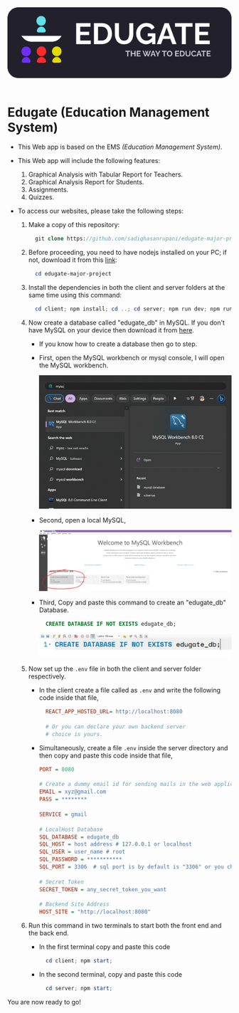 <div align="left"><img src="./client/assets/logo/edugate-logo-white-theme.svg" /></div>
<br />

# Edugate (Education Management System)

- This Web app is based on the EMS _(Education Management System)_.

- This Web app will include the following features:

  1. Graphical Analysis with Tabular Report for Teachers.
  2. Graphical Analysis Report for Students.
  3. Assignments.
  4. Quizzes.

- To access our websites, please take the following steps:

  1. Make a copy of this repository:

      ```php
        git clone https://github.com/sadiqhasanrupani/edugate-major-project.git
      ```

  2. Before proceeding, you need to have nodejs installed on your PC; if not, download it from this [link](https://nodejs.org/en/):

      ```powershell
        cd edugate-major-project
      ```

  3. Install the dependencies in both the client and server folders at the same time using this command:

      ```powershell
        cd client; npm install; cd ..; cd server; npm run dev; npm run build
      ```

  4. Now create a database called "edugate_db" in MySQL. If you don't have MySQL on your device then download it from [here](https://dev.mysql.com/downloads/windows/installer/8.0.html).

      - If you know how to create a database then go to step.
      - First, open the MySQL workbench or mysql console, I will open the MySQL workbench.

          <img src="assets/mysql%20process/mysql%20workbench%20search.png" />
      - Second, open a local MySQL,

          <img src="assets/mysql%20process/open%20local%20instance.png">
      - Third, Copy and paste this command to create an "edugate_db" Database.

          ```sql
            CREATE DATABASE IF NOT EXISTS edugate_db;
          ```

          <img src="assets/mysql%20process/database%20code.png">

  5. Now set up the `.env` file in both the client and server folder respectively.  
      
      - In the client create a file called as `.env` and write the following code inside that file,
        ```ini
          REACT_APP_HOSTED_URL= http://localhost:8080

          # Or you can declare your own backend server 
          # choice is yours.
        ```

      - Simultaneously, create a file `.env` inside the server directory and then copy and paste this code inside that file,
      
        ```ini
        PORT = 8080
        
        # Create a dummy email id for sending mails in the web application
        EMAIL = xyz@gmail.com
        PASS = ********

        SERVICE = gmail

        # LocalHost Database
        SQL_DATABASE = edugate_db 
        SQL_HOST = host address # 127.0.0.1 or localhost
        SQL_USER = user_name # root
        SQL_PASSWORD = ***********
        SQL_PORT = 3306  # sql port is by default is "3306" or you change it, then write here.

        # Secret Token
        SECRET_TOKEN = any_secret_token_you_want

        # Backend Site Address
        HOST_SITE = "http://localhost:8080"
        ```

  6. Run this command in two terminals to start both the front end and the back end.

      - In the first terminal copy and paste this code
        ```powershell
          cd client; npm start;
        ```
      - In the second terminal, copy and paste this code
        ```powershell
          cd server; npm start;
        ```

You are now ready to go!
